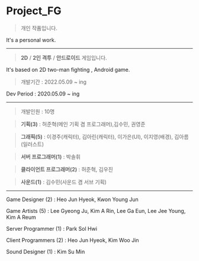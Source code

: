 # Project_FG

> 개인 작품입니다.

It's a personal work.

---

> **2D** / **2인 격투** / **안드로이드** 게임입니다.

It's based on 2D two-man fighting , Android game. 

> 개발기간 : 2022.05.09 ~ ing

Dev Period : 2020.05.09 ~ ing

---

> 개발인원 : 10명

> **기획(3)** : 허준혁(메인 기획 겸 프로그래머),김수민, 권영준

> **그래픽(5)** : 이경주(캐릭터), 김아린(캐릭터), 이가은(UI), 이지영(배경), 김아름(일러스트)

> **서버 프로그래머(1)** : 박솔휘

> **클라이언트 프로그래머(2)** : 허준혁, 김우진

> **사운드(1)** : 김수민(사운드 겸 서브 기획)

---

Game Designer (2) : Heo Jun Hyeok, Kwon Young Jun

Game Artists (5) : Lee Gyeong Ju, Kim A Rin, Lee Ga Eun, Lee Jee Young, Kim A Reum

Server Programmer (1) : Park Sol Hwi

Client Programmers (2) : Heo Jun Hyeok, Kim Woo Jin

Sound Designer (1) : Kim Su Min

